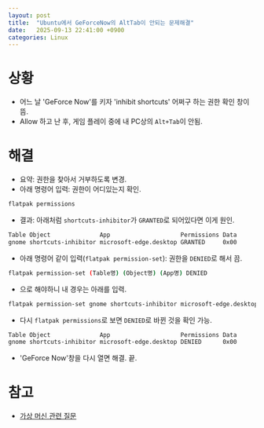 ```yaml
---
layout: post
title:  "Ubuntu에서 GeForceNow의 AltTab이 안되는 문제해결"
date:   2025-09-13 22:41:00 +0900
categories: Linux
---
```


# 상황
* 어느 날 'GeForce Now'를 키자 'inhibit shortcuts' 어쩌구 하는 권한 확인 창이 뜸.
* Allow 하고 난 후, 게임 플레이 중에 내 PC상의 `Alt+Tab`이 안됨.

# 해결
* 요약: 권한을 찾아서 거부하도록 변경.
* 아래 명령어 입력: 권한이 어디있는지 확인.
``` bash
flatpak permissions
```
* 결과: 아래처럼 `shortcuts-inhibitor`가 `GRANTED`로 되어있다면 이게 원인.
``` bash
Table Object              App                    Permissions Data
gnome shortcuts-inhibitor microsoft-edge.desktop GRANTED     0x00
```
* 아래 명령어 같이 입력(`flatpak permission-set`): 권한을 `DENIED`로 해서 끔.
``` bash
flatpak permission-set (Table명) (Object명) (App명) DENIED
```
* 으로 해야하니 내 경우는 아래를 입력.
``` bash
flatpak permission-set gnome shortcuts-inhibitor microsoft-edge.desktop DENIED
```
* 다시 `flatpak permissions`로 보면 `DENIED`로 바뀐 것을 확인 가능.
``` bash
Table Object              App                    Permissions Data
gnome shortcuts-inhibitor microsoft-edge.desktop DENIED      0x00
```
* 'GeForce Now'창을 다시 열면 해결. 끝.

# 참고
* [가상 머신 관련 질문](https://askubuntu.com/questions/1488341/how-do-i-inhibit-shortcuts-for-virtual-machines)
